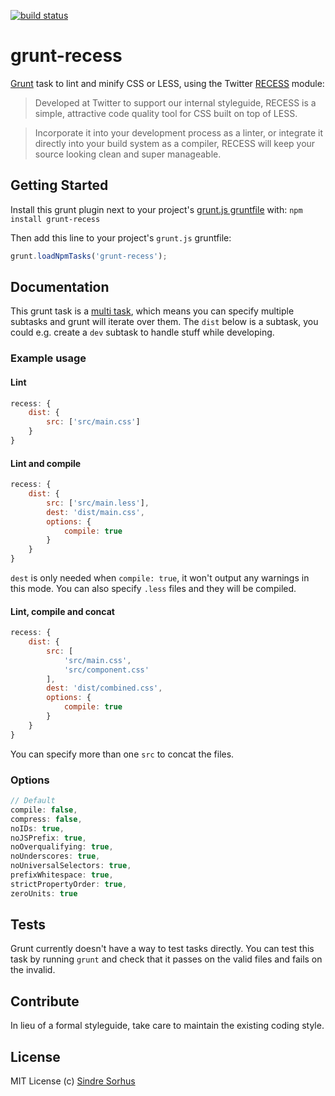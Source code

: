 [![build status](https://secure.travis-ci.org/sindresorhus/grunt-recess.png)](http://travis-ci.org/sindresorhus/grunt-recess)
# grunt-recess

[Grunt][grunt] task to lint and minify CSS or LESS, using the Twitter [RECESS][recess] module:

> Developed at Twitter to support our internal styleguide, RECESS is a simple, attractive code quality tool for CSS built on top of LESS.

> Incorporate it into your development process as a linter, or integrate it directly into your build system as a compiler, RECESS will keep your source looking clean and super manageable.


## Getting Started

Install this grunt plugin next to your project's [grunt.js gruntfile][getting_started] with: `npm install grunt-recess`

Then add this line to your project's `grunt.js` gruntfile:

```javascript
grunt.loadNpmTasks('grunt-recess');
```


## Documentation

This grunt task is a [multi task](https://github.com/cowboy/grunt/blob/master/docs/types_of_tasks.md#multi-tasks-%E2%9A%91), which means you can specify multiple subtasks and grunt will iterate over them. The `dist` below is a subtask, you could e.g. create a `dev` subtask to handle stuff while developing.


### Example usage


#### Lint

```javascript
recess: {
	dist: {
		src: ['src/main.css']
	}
}
```


#### Lint and compile

```javascript
recess: {
	dist: {
		src: ['src/main.less'],
		dest: 'dist/main.css',
		options: {
			compile: true
		}
	}
}
```

`dest` is only needed when `compile: true`, it won't output any warnings in this mode.
You can also specify `.less` files and they will be compiled.


#### Lint, compile and concat

```javascript
recess: {
	dist: {
		src: [
			'src/main.css',
			'src/component.css'
		],
		dest: 'dist/combined.css',
		options: {
			compile: true
		}
	}
}
```

You can specify more than one `src` to concat the files.


### Options

```javascript
// Default
compile: false,
compress: false,
noIDs: true,
noJSPrefix: true,
noOverqualifying: true,
noUnderscores: true,
noUniversalSelectors: true,
prefixWhitespace: true,
strictPropertyOrder: true,
zeroUnits: true
```


## Tests

Grunt currently doesn't have a way to test tasks directly. You can test this task by running `grunt` and check that it passes on the valid files and fails on the invalid.


## Contribute

In lieu of a formal styleguide, take care to maintain the existing coding style.


## License

MIT License
(c) [Sindre Sorhus](http://sindresorhus.com)


[grunt]: https://github.com/cowboy/grunt
[recess]: https://github.com/twitter/recess
[getting_started]: https://github.com/cowboy/grunt/blob/master/docs/getting_started.md